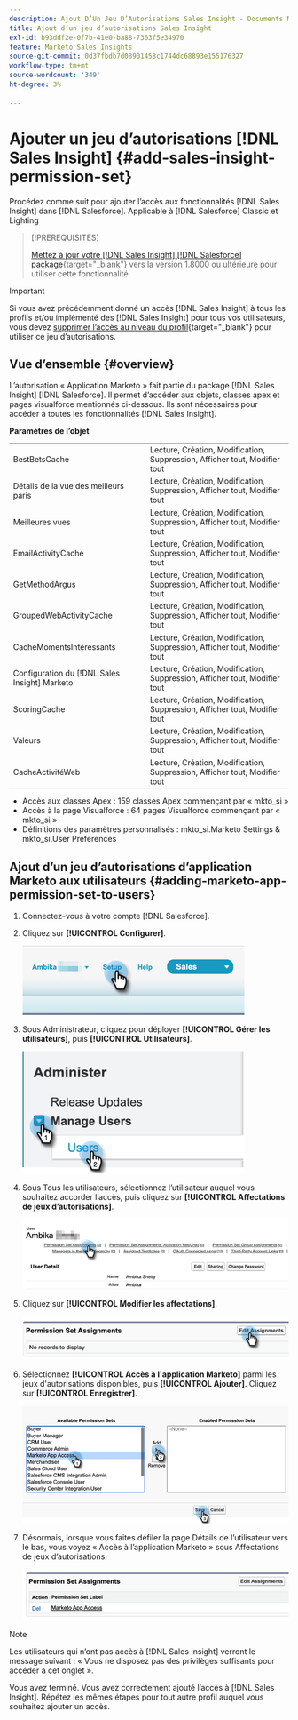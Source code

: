 ```yaml
---
description: Ajout D’Un Jeu D’Autorisations Sales Insight - Documents Marketo - Documentation Du Produit
title: Ajout d’un jeu d’autorisations Sales Insight
exl-id: b93ddf2e-0f7b-41e0-ba88-7363f5e34970
feature: Marketo Sales Insights
source-git-commit: 0d37fbdb7d08901458c1744dc68893e155176327
workflow-type: tm+mt
source-wordcount: '349'
ht-degree: 3%

---
```


# Ajouter un jeu d’autorisations [!DNL Sales Insight] {#add-sales-insight-permission-set}

Procédez comme suit pour ajouter l’accès aux fonctionnalités [!DNL Sales Insight] dans [!DNL Salesforce]. Applicable à [!DNL Salesforce] Classic et Lighting

>[!PREREQUISITES]
>
>[Mettez à jour votre [!DNL Sales Insight] [!DNL Salesforce] package](/help/marketo/product-docs/marketo-sales-insight/msi-for-salesforce/upgrading/upgrading-your-msi-package.md){target="_blank"} vers la version 1.8000 ou ultérieure pour utiliser cette fonctionnalité.

>[!IMPORTANT]
>
>Si vous avez précédemment donné un accès [!DNL Sales Insight] à tous les profils et/ou implémenté des [!DNL Sales Insight] pour tous vos utilisateurs, vous devez [supprimer l’accès au niveau du profil](/help/marketo/product-docs/marketo-sales-insight/msi-for-salesforce/configuration/remove-sales-insight-access.md){target="_blank"} pour utiliser ce jeu d’autorisations.

## Vue d’ensemble {#overview}

L’autorisation « Application Marketo » fait partie du package [!DNL Sales Insight] [!DNL Salesforce]. Il permet d’accéder aux objets, classes apex et pages visualforce mentionnés ci-dessous. Ils sont nécessaires pour accéder à toutes les fonctionnalités [!DNL Sales Insight].

**Paramètres de l’objet**

<table> 
 <tbody> 
 <tr> 
   <td>BestBetsCache</td> 
   <td>Lecture, Création, Modification, Suppression, Afficher tout, Modifier tout</td> 
  </tr> 
  <tr> 
   <td>Détails de la vue des meilleurs paris</td> 
   <td>Lecture, Création, Modification, Suppression, Afficher tout, Modifier tout</td> 
  </tr> 
  <tr> 
   <td>Meilleures vues</td> 
   <td>Lecture, Création, Modification, Suppression, Afficher tout, Modifier tout</td> 
  </tr> 
  <tr> 
   <td>EmailActivityCache</td> 
   <td>Lecture, Création, Modification, Suppression, Afficher tout, Modifier tout</td> 
  </tr> 
  <tr> 
   <td>GetMethodArgus</td> 
   <td>Lecture, Création, Modification, Suppression, Afficher tout, Modifier tout</td> 
  </tr> 
  <tr> 
   <td>GroupedWebActivityCache</td> 
   <td>Lecture, Création, Modification, Suppression, Afficher tout, Modifier tout</td> 
  </tr> 
  <tr> 
   <td>CacheMomentsIntéressants</td> 
   <td>Lecture, Création, Modification, Suppression, Afficher tout, Modifier tout</td> 
  </tr> 
  <tr> 
   <td>Configuration du [!DNL Sales Insight] Marketo</td> 
   <td>Lecture, Création, Modification, Suppression, Afficher tout, Modifier tout</td> 
  </tr> 
  <tr> 
   <td>ScoringCache</td> 
   <td>Lecture, Création, Modification, Suppression, Afficher tout, Modifier tout</td> 
  </tr> 
  <tr> 
   <td>Valeurs</td> 
   <td>Lecture, Création, Modification, Suppression, Afficher tout, Modifier tout</td> 
  </tr> 
  <tr> 
   <td>CacheActivitéWeb</td> 
   <td>Lecture, Création, Modification, Suppression, Afficher tout, Modifier tout</td> 
  </tr> 
 </tbody> 
</table>

* Accès aux classes Apex : 159 classes Apex commençant par « mkto_si »
* Accès à la page Visualforce : 64 pages Visualforce commençant par « mkto_si »
* Définitions des paramètres personnalisés : mkto_si.Marketo Settings &amp; mkto_si.User Preferences

## Ajout d’un jeu d’autorisations d’application Marketo aux utilisateurs {#adding-marketo-app-permission-set-to-users}

1. Connectez-vous à votre compte [!DNL Salesforce].

1. Cliquez sur **[!UICONTROL Configurer]**.

   ![](assets/add-sales-insight-permission-set-1.png)

1. Sous Administrateur, cliquez pour déployer **[!UICONTROL Gérer les utilisateurs]**, puis **[!UICONTROL Utilisateurs]**.

   ![](assets/add-sales-insight-permission-set-2.png)

1. Sous Tous les utilisateurs, sélectionnez l’utilisateur auquel vous souhaitez accorder l’accès, puis cliquez sur **[!UICONTROL Affectations de jeux d’autorisations]**.

   ![](assets/add-sales-insight-permission-set-3.png)

1. Cliquez sur **[!UICONTROL Modifier les affectations]**.

   ![](assets/add-sales-insight-permission-set-4.png)

1. Sélectionnez **[!UICONTROL Accès à l&#39;application Marketo]** parmi les jeux d&#39;autorisations disponibles, puis **[!UICONTROL Ajouter]**. Cliquez sur **[!UICONTROL Enregistrer]**.

   ![](assets/add-sales-insight-permission-set-5.png)

1. Désormais, lorsque vous faites défiler la page Détails de l’utilisateur vers le bas, vous voyez « Accès à l’application Marketo » sous Affectations de jeux d’autorisations.

   ![](assets/add-sales-insight-permission-set-6.png)

>[!NOTE]
>
>Les utilisateurs qui n’ont pas accès à [!DNL Sales Insight] verront le message suivant : « Vous ne disposez pas des privilèges suffisants pour accéder à cet onglet ».

Vous avez terminé. Vous avez correctement ajouté l’accès à [!DNL Sales Insight]. Répétez les mêmes étapes pour tout autre profil auquel vous souhaitez ajouter un accès.

